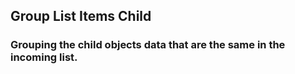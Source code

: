 ## Group List Items Child

### Grouping the child objects data that are the same in the incoming list.